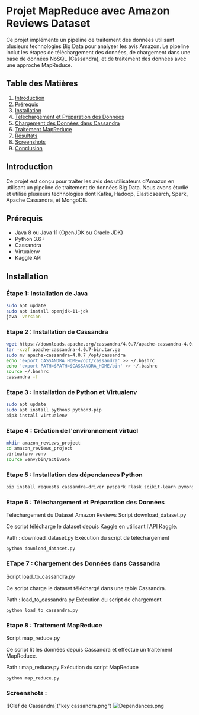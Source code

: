 # Projet MapReduce avec Amazon Reviews Dataset

Ce projet implémente un pipeline de traitement des données utilisant plusieurs technologies Big Data pour analyser les avis Amazon. Le pipeline inclut les étapes de téléchargement des données, de chargement dans une base de données NoSQL (Cassandra), et de traitement des données avec une approche MapReduce.

## Table des Matières

1. [Introduction](#introduction)
2. [Prérequis](#prérequis)
3. [Installation](#installation)
4. [Téléchargement et Préparation des Données](#téléchargement-et-préparation-des-données)
5. [Chargement des Données dans Cassandra](#chargement-des-données-dans-cassandra)
6. [Traitement MapReduce](#traitement-mapreduce)
7. [Résultats](#résultats)
8. [Screenshots](#screenshots)
9. [Conclusion](#conclusion)

## Introduction

Ce projet est conçu pour traiter les avis des utilisateurs d'Amazon en utilisant un pipeline de traitement de données Big Data. Nous avons étudié et utilisé plusieurs technologies dont Kafka, Hadoop, Elasticsearch, Spark, Apache Cassandra, et MongoDB.

## Prérequis

- Java 8 ou Java 11 (OpenJDK ou Oracle JDK)
- Python 3.6+
- Cassandra
- Virtualenv
- Kaggle API

## Installation

### Étape 1: Installation de Java

```bash
sudo apt update
sudo apt install openjdk-11-jdk
java -version
```

### Etape 2 : Installation de Cassandra
```bash
wget https://downloads.apache.org/cassandra/4.0.7/apache-cassandra-4.0.7-bin.tar.gz
tar -xvzf apache-cassandra-4.0.7-bin.tar.gz
sudo mv apache-cassandra-4.0.7 /opt/cassandra
echo 'export CASSANDRA_HOME=/opt/cassandra' >> ~/.bashrc
echo 'export PATH=$PATH=$CASSANDRA_HOME/bin' >> ~/.bashrc
source ~/.bashrc
cassandra -f
```
### Etape 3 :  Installation de Python et Virtualenv
```bash
sudo apt update
sudo apt install python3 python3-pip
pip3 install virtualenv
```
### Etape 4 :  Création de l'environnement virtuel
```bash
mkdir amazon_reviews_project
cd amazon_reviews_project
virtualenv venv
source venv/bin/activate
```

### Etape 5 :  Installation des dépendances Python
```bash
pip install requests cassandra-driver pyspark Flask scikit-learn pymongo kaggle
```

### Etape 6 : Téléchargement et Préparation des Données
Téléchargement du Dataset Amazon Reviews
Script download_dataset.py

Ce script télécharge le dataset depuis Kaggle en utilisant l'API Kaggle.

Path : download_dataset.py
Exécution du script de téléchargement

```
python download_dataset.py
```

### ETape 7 : Chargement des Données dans Cassandra
Script load_to_cassandra.py

Ce script charge le dataset téléchargé dans une table Cassandra.

Path : load_to_cassandra.py
Exécution du script de chargement

```
python load_to_cassandra.py
```

### Etape 8 : Traitement MapReduce
Script map_reduce.py

Ce script lit les données depuis Cassandra et effectue un traitement MapReduce.

Path : map_reduce.py
Exécution du script MapReduce
```
python map_reduce.py
```

### Screenshots : 

![Clef de Cassandra]("key cassandra.png")
![Dependances.png]("dependances.png")